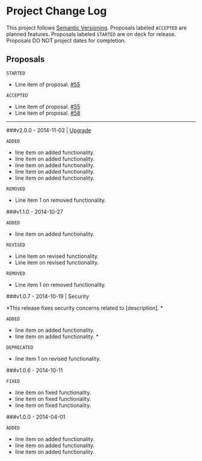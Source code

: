 # Project Change Log

This project follows [Semantic Versioning](PROTOCOL.md). Proposals labeled `ACCEPTED` are planned features. Proposals labeled `STARTED` are on deck for release. Proposals DO NOT project dates for completion.

## Proposals

`STARTED`

- Line item of proposal. [#55](path/to/issue)

`ACCEPTED`

- Line item of proposal. [#55](path/to/issue)
- Line item of proposal. [#58](path/to/issue)

---

###v2.0.0 - 2014-11-02 | [Upgrade](path/to/upgrade/entry)

`ADDED`

- line item on added functionality.
- line item on added functionality.
- line item on added functionality.
- line item on added functionality.
- line item on added functionality.

`REMOVED` 

- Line item 1 on removed functionality.

###v1.1.0 - 2014-10-27

`ADDED`

- line item on added functionality.

`REVISED` 

- Line item on revised functionality.
- Line item on revised functionality.

`REMOVED` 

- Line item 1 on removed functionality.

###v1.0.7 - 2014-10-19 | Security

*This release fixes security concerns related to [description]. *

`ADDED` 

- line item on added functionality.
- line item on added functionality. *

`DEPRECATED` 

- line item 1 on revised functionality.

###v1.0.6 - 2014-10-11

`FIXED` 

- line item on fixed functionality.
- line item on fixed functionality.
- line item on fixed functionality.

###v1.0.0 - 2014-04-01

`ADDED` 

- line item on added functionality.
- line item on added functionality.
- line item on added functionality.
